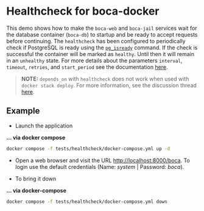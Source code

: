 # Healthcheck for boca-docker

This demo shows how to make the `boca-web` and `boca-jail` services wait for the database container (`boca-db`) to startup and be ready to accept requests before continuing. The `healthcheck` has been configured to periodically check if PostgreSQL is ready using the [`pg_isready`](https://www.postgresql.org/docs/14/app-pg-isready.html) command.
If the check is successful the container will be marked as `healthy`. Until then it will remain in an `unhealthy` state. For more details about the parameters `interval`, `timeout`, `retries`, and `start_period` see the documentation [here](https://docs.docker.com/engine/reference/builder/#healthcheck).

> **NOTE:** `depends_on` with `healthcheck` does not work when used with `docker stack deploy`. For more information, see the discussion thread [here](https://github.com/docker/compose/issues/4305).

## Example

* Launch the application

**... via docker compose**

```sh
docker compose -f tests/healthcheck/docker-compose.yml up -d
```

* Open a web browser and visit the URL [http://localhost:8000/boca](http://localhost:8000/boca). To login use the default credentials (Name: _system_ | Password: _boca_).

* To bring it down

**... via docker-compose**

```sh
docker compose -f tests/healthcheck/docker-compose.yml down
```

